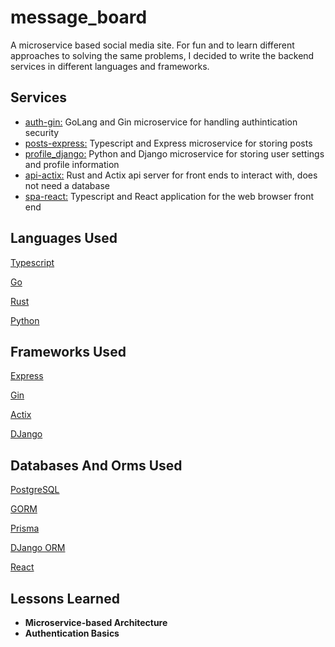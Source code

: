 # **message_board**

A microservice based social media site. For fun and to learn different approaches to solving the same problems, I decided to write the backend services in different languages and frameworks.

## **Services**

- [auth-gin:](auth-gin) GoLang and Gin microservice for handling authintication security
- [posts-express:](posts-express) Typescript and Express microservice for storing posts
- [profile_django:](profile_django) Python and Django microservice for storing user settings and profile information
- [api-actix:](api-actix) Rust and Actix api server for front ends to interact with, does not need a database
- [spa-react:](spa-react) Typescript and React application for the web browser front end

## **Languages Used**

[Typescript](https://www.typescriptlang.org/)

[Go](https://golang.org/)

[Rust](https://www.rust-lang.org/)

[Python](https://www.python.org/)

## **Frameworks Used**

[Express](https://expressjs.com/)

[Gin](https://github.com/gin-gonic/gin)

[Actix](https://actix.rs/)

[DJango](https://www.djangoproject.com/)

## **Databases And Orms Used**

[PostgreSQL](https://www.postgresql.org/)

[GORM](https://gorm.io/)

[Prisma](https://www.prisma.io/)

[DJango ORM](https://www.djangoproject.com/)

[React](https://reactjs.org/)

## **Lessons Learned**

- **Microservice-based Architecture**
- **Authentication Basics**
